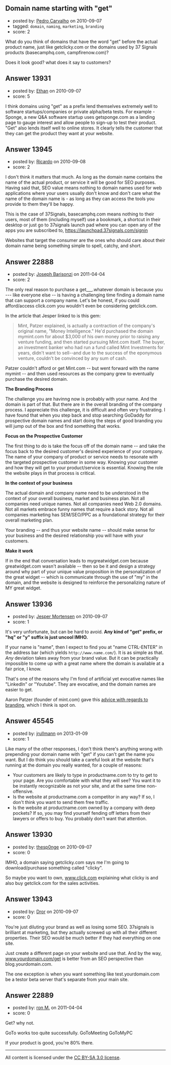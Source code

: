 ## Domain name starting with "get"

- posted by: [Pedro Carvalho](https://stackexchange.com/users/-1/4124-pedro-carvalho) on 2010-09-07
- tagged: `domain`, `naming`, `marketing`, `branding`
- score: 2

What do you think of domains that have the word "get" before the actual product name, just like getclicky.com or the domains used by 37 Signals products (basecamphq.com, campfirenow.com)?

Does it look good? what does it say to customers? 


## Answer 13931

- posted by: [Ethan](https://stackexchange.com/users/-1/3750-ethan) on 2010-09-07
- score: 5

I think domains using "get" as a prefix lend themselves extremely well to software startups/companies or private alpha/beta tests.  For example - Sponge, a new Q&A software startup uses getsponge.com as a landing page to gauge interest and allow people to sign-up to test their product.  "Get" also lends itself well to online stores.  It clearly tells the customer that they can get the product they want at your website.


## Answer 13945

- posted by: [Ricardo](https://stackexchange.com/users/-1/42-ricardo) on 2010-09-08
- score: 2

I don't think it matters that much. As long as the domain name contains the name of the actual product, or service it will be good for SEO purposes. Having said that, SEO value means nothing to domain names used for web applications where your users usually don't know and don't care what the name of the domain name is - as long as they can access the tools you provide to them they'll be happy.

This is the case of 37Signals, basecamphq.com means nothing to their users, most of them (including myself) use a bookmark, a shortcut in their desktop or just go to 37signals launch pad where you can open any of the apps you are subscribed to, https://launchpad.37signals.com/signin

Websites that target the consumer are the ones who should care about their domain name being something simple to spell, catchy, and short.





## Answer 22888

- posted by: [Joseph Barisonzi](https://stackexchange.com/users/-1/8791-joseph-barisonzi) on 2011-04-04
- score: 2

The only real reason to purchase a get___.whatever domain is because you --- like everyone else -- is having a challenging time finding a domain name that can support a company name. Let's be honest, if you could afford/access click.com you wouldn't even be considering getclick.com.  


In the article that Jesper linked to is this gem:

> Mint, Patzer explained, is actually a
> contraction of the company's original
> name, "Money Intelligence." He'd
> purchased the domain mymint.com for
> about $3,000 of his own money prior to
> raising any venture funding, and then
> started pursuing Mint.com itself. The
> buyer, an investment banker who had
> run a fund called Mint Investments for
> years, didn't want to sell--and due to
> the success of the eponymous venture,
> couldn't be convinced by any sum of
> cash.

Patzer couldn't afford or get Mint.com -- but went forward with the name mymint -- and then used resources as the company grew to eventually purchase the desired domain. 

**The Branding Process**

The challenge you are havinng now is probably with your name. And the domain is part of that. But there are  in the overall branding of the company process. I appreciate this challenge, it is difficult and often very frustrating. I have found that when you step back and stop searching GoDaddy for prospective domain names and start doing the steps of good branding you will jump out of the box and find something that works. 


**Focus on the Prospective Customer**

The first thing to do is take the focus off of the domain name -- and take the focus back to the desired customer's desired experience of your company.  The name of your company of product or service needs to resonate with the targeted prospective customer in some way. Knowing your customer and how they will get to your product/service is essential. Knowing the role the website plays in that process is critical.   

**In the context of your business**

The actual domain and company name need to be understood in the context of your overall business, market and business plan. Not all companies need unique names. Not all companies need Web 2.0 domains. Not all markets embrace funny names that require a back story. Not all companies marketing has SEM/SEO/PPC as a foundational strategy for their overall marketing plan. 

Your branding -- and thus your website name -- should make sense for your business and the desired relationship you will have with your customers. 

**Make it work**

If in the end that conversation leads to mygreatwidget.com because greatwidget.com wasn't available -- then so be it and design a strategy around why part of your unique value proposition in the personalization of the great widget -- which is communicate through the use of "my" in the domain, and  the website is designed to reinforce the personalizing nature of MY great widget. 


## Answer 13936

- posted by: [Jesper Mortensen](https://stackexchange.com/users/-1/1261-jesper-mortensen) on 2010-09-07
- score: 1

<p>It's very unfortunate, but can be hard to avoid. <strong>Any kind of "get" prefix, or "hq" or "y" suffix is just uncool IMHO.</strong></p>

<p>If your name is "name", then I expect to find you at "name CTRL-ENTER" in the address bar (which yields <code>http://www.name.com/</code>). It is as simple as that. <em>Any</em> deviation takes away from your brand value. But it can be practically impossible to come up with a great name where the domain is available at a fair price, I know.</p>

<p>That's one of the reasons why I'm fond of artificial yet evocative names like "LinkedIn" or "Youtube". They are evocative, and the domain names are easier to get.</p>

<p>Aaron Patzer (founder of mint.com) gave this <a href="http://news.cnet.com/8301-13577_3-10457870-36.html" rel="nofollow">advice with regards to branding</a>, which I think is spot on.</p>



## Answer 45545

- posted by: [jrullmann](https://stackexchange.com/users/-1/13802-jrullmann) on 2013-01-09
- score: 1

Like many of the other responses, I don't think there's anything wrong with prepending your domain name with "get" if you can't get the name you want.  But I do think you should take a careful look at the website that's running at the domain you really wanted, for a couple of reasons:

 - Your customers are likely to type in productname.com to try to get to your page.  Are you comfortable with what they will see?  You want it to be instantly recognizable as not your site, and at the same time non-offensive.
 - Is the website at productname.com a competitor in any way?  If so, I don't think you want to send them free traffic.
 - Is the website at productname.com owned by a company with deep pockets?  If so, you may find yourself fending off letters from their lawyers or offers to buy.  You probably don't want that attention.




## Answer 13930

- posted by: [thesp0nge](https://stackexchange.com/users/-1/627-thesp0nge) on 2010-09-07
- score: 0

IMHO, a domain saying getclicky.com says me I'm going to download/purchase something called "clicky".

So maybe you want to own, www.click.com explaining what clicky is and also buy getclick.com for the sales activities.


## Answer 13943

- posted by: [Dror](https://stackexchange.com/users/-1/1057-dror) on 2010-09-07
- score: 0

You're just diluting your brand as well as losing some SEO. 
37signals is brilliant at marketing, but they actually screwed up with all their different properties. Their SEO would be much better if they had everything on one site. 

Just create a different page on your website and use that. And by the way, www.yourdomain.com/get is better from an SEO perspective than blog.yourdomain.com.

The one exception is when you want something like test.yourdomain.com be a testor beta server that's separate from your main site.




## Answer 22889

- posted by: [ron M.](https://stackexchange.com/users/-1/2122-ron-m) on 2011-04-04
- score: 0

Get? why not.

GoTo works too quite successfully.
GoToMeeting
GoToMyPC

If your product is good, you're 80% there.



---

All content is licensed under the [CC BY-SA 3.0 license](https://creativecommons.org/licenses/by-sa/3.0/).
